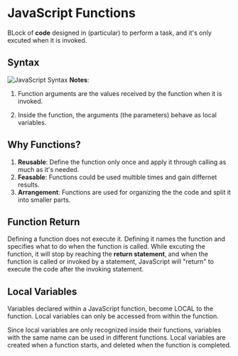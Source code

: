 # JavaScript Functions
BLock of **code** designed in (particular) to perform a task, and it's only excuted when it is invoked.

## Syntax 
![JavaScript Syntax](https://s3.ap-south-1.amazonaws.com/s3.studytonight.com/tutorials/uploads/pictures/1587882057-1.png)
**Notes**: 

1. Function arguments are the values received by the function when it is invoked.

2. Inside the function, the arguments (the parameters) behave as
local variables.

## Why Functions?
1. **Reusable**: Define the function only once and apply it through calling as much as it's needed.
2. **Feasable**: Functions could be used multible times and gain differnet results.
3. **Arrangement**: Functions are used for organizing the the code and split it into smaller parts.

## Function Return

Defining a function does not execute it. Defining it names the function and specifies what to do when the function is called.
While excuting the function, it will stop by reaching the **return statement**, and when the function is called or invoked by a statement, JavaScript will "return" to execute the code after the invoking statement.

## Local Variables
Variables declared within a JavaScript function, become LOCAL to the function. Local variables can only be accessed from within the function.

Since local variables are only recognized inside their functions, variables with the same name can be used in different functions. 
Local variables are created when a function starts, and deleted when the function is completed.